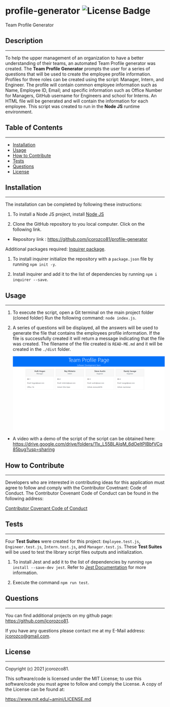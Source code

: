 # profile-generator ![License Badge](https://img.shields.io/badge/License-MIT%20License-blue)
Team Profile Generator


  
## Description
***

To help the upper management of an organization to have a better understanding of their teams, an automated Team Profile generator was created. The **Team Profile Generator** prompts the user for a series of questions that will be used to create the employee profile information. Profiles for three roles can be created using the script: Manager, Intern, and Engineer. The profile will contain common employee information such as Name, Employee ID, Email; and specific information such as Office Number for Managers, GitHub username for Engineers and school for Interns. An HTML file will be generated and will contain the information for each employee. This script was created to run in the **Node JS** runtime environment.


## Table of Contents
***  

- [Installation](#installation)
- [Usage](#usage)
- [How to Contribute](#How)
- [Tests](#Tests)
- [Questions](#Questions)
- [License](#license)

  
  
## Installation
***

  The installation can be completed by following these instructions:
    
1. To install a Node JS project, install [Node JS](https://nodejs.org/)       

2. Clone the GitHub repository to you local computer. Click on the following link.
 
  * Repository link : https://github.com/jcorozco81/profile-generator


Additional packages required: [Inquirer package](https://www.npmjs.com/package/inquirer). 

1. To install inquirer initialize the repository with a ```package.json``` file by running ```npm init -y```.

2. Install inquirer and add it to the list of dependencies by running ```npm i inquirer --save```.

  


## Usage
***

   1. To execute the script, open a Git terminal on the main project folder (cloned folder) Run the following command: ```node index.js```.

   2. A series of questions will be displayed, all the answers will be used to generate the file that contains the employees profile information. If the file is successfully created it will return a message indicating that the file was created. The filename of the file created is ```READ-ME.md``` and it will be created in the ```./dist``` folder.

         ![File Generated Sample](./assets/images/file-generated.PNG)

* A video with a demo of the script of the script can be obtained here: https://drive.google.com/drive/folders/11x_L55BLAIqM_6dOeltPIBbfVCq85bug?usp=sharing
  


## How to Contribute
***

  Developers who are interested in contributing ideas for this application must agree to follow and comply with the Contributor Covetnant: Code of Conduct. The Contributor Covenant Code of Conduct can be found in the following address:

  [Contributor Covenant Code of Conduct](https://www.contributor-covenant.org/version/2/0/code_of_conduct/code_of_conduct.md/)



## Tests
***
  Four **Test Suites** were created for this project: ```Employee.test.js```, ```Engineer.test.js```, ```Intern.test.js```, and ```Manager.test.js```. These **Test Suites** will be used to test the library script files outputs and initialization.

1. To install Jest and add it to the list of dependencies by running ```npm install --save-dev jest```. Refer to [Jest Documentation](https://jestjs.io/docs/getting-started) for more information.

2. Execute the command ```npm run test```.



## Questions
***
  
  You can find additional projects on my github page: https://github.com/jcorozco81.

  If you have any questions please contact me at my E-Mail address: jcorozco@gmail.com.



## License
***

Copyright (c) 2021 jcorozco81.



This software/code is licensed under the MIT License; to use this software/code you must agree to follow and comply the License. A copy of the License can be found at:

https://www.mit.edu/~amini/LICENSE.md